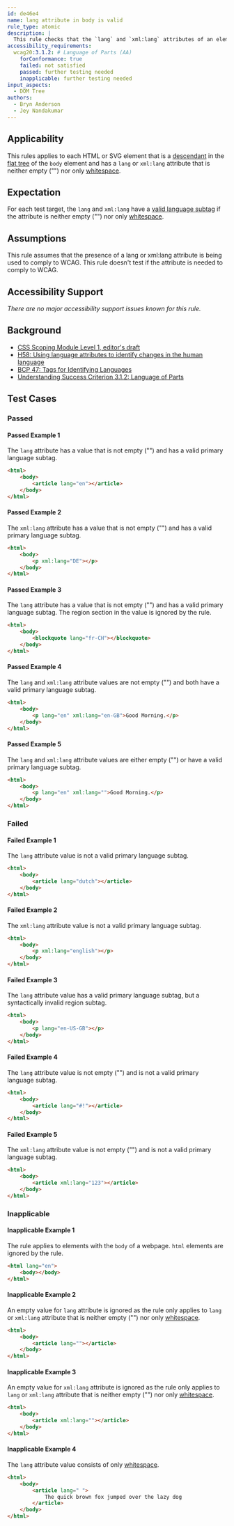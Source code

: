 ```yaml
---
id: de46e4
name: lang attribute in body is valid
rule_type: atomic
description: |
  This rule checks that the `lang` and `xml:lang` attributes of an element in the page body have a valid primary language subtag.
accessibility_requirements:
  wcag20:3.1.2: # Language of Parts (AA)
    forConformance: true
    failed: not satisfied
    passed: further testing needed
    inapplicable: further testing needed
input_aspects:
  - DOM Tree
authors:
  - Bryn Anderson
  - Jey Nandakumar
---
```


## Applicability

This rules applies to each HTML or SVG element that is a [descendant](https://dom.spec.whatwg.org/#concept-tree-descendant) in the [flat tree](https://drafts.csswg.org/css-scoping/#flat-tree) of the `body` element and has a `lang` or `xml:lang` attribute that is neither empty ("") nor only [whitespace](#whitespace).

## Expectation

For each test target, the `lang` and `xml:lang` have a [valid language subtag](#valid-language-subtag) if the attribute is neither empty ("") nor only [whitespace](#whitespace).

## Assumptions

This rule assumes that the presence of a lang or xml:lang attribute is being used to comply to WCAG. This rule doesn't test if the attribute is needed to comply to WCAG.

## Accessibility Support

_There are no major accessibility support issues known for this rule._

## Background

- [CSS Scoping Module Level 1, editor's draft](https://drafts.csswg.org/css-scoping/)
- [H58: Using language attributes to identify changes in the human language](https://www.w3.org/WAI/WCAG21/Techniques/html/H58)
- [BCP 47: Tags for Identifying Languages](https://www.ietf.org/rfc/bcp/bcp47.txt)
- [Understanding Success Criterion 3.1.2: Language of Parts](https://www.w3.org/WAI/WCAG21/Understanding/language-of-parts)

## Test Cases

### Passed

#### Passed Example 1

The `lang` attribute has a value that is not empty ("") and has a valid primary language subtag.

```html
<html>
	<body>
		<article lang="en"></article>
	</body>
</html>
```

#### Passed Example 2

The `xml:lang` attribute has a value that is not empty ("") and has a valid primary language subtag.

```html
<html>
	<body>
		<p xml:lang="DE"></p>
	</body>
</html>
```

#### Passed Example 3

The `lang` attribute has a value that is not empty ("") and has a valid primary language subtag. The region section in the value is ignored by the rule.

```html
<html>
	<body>
		<blockquote lang="fr-CH"></blockquote>
	</body>
</html>
```

#### Passed Example 4

The `lang` and `xml:lang` attribute values are not empty ("") and both have a valid primary language subtag.

```html
<html>
	<body>
		<p lang="en" xml:lang="en-GB">Good Morning.</p>
	</body>
</html>
```

#### Passed Example 5

The `lang` and `xml:lang` attribute values are either empty ("") or have a valid primary language subtag.

```html
<html>
	<body>
		<p lang="en" xml:lang="">Good Morning.</p>
	</body>
</html>
```

### Failed

#### Failed Example 1

The `lang` attribute value is not a valid primary language subtag.

```html
<html>
	<body>
		<article lang="dutch"></article>
	</body>
</html>
```

#### Failed Example 2

The `xml:lang` attribute value is not a valid primary language subtag.

```html
<html>
	<body>
		<p xml:lang="english"></p>
	</body>
</html>
```

#### Failed Example 3

The `lang` attribute value has a valid primary language subtag, but a syntactically invalid region subtag.

```html
<html>
	<body>
		<p lang="en-US-GB"></p>
	</body>
</html>
```

#### Failed Example 4

The `lang` attribute value is not empty ("") and is not a valid primary language subtag.

```html
<html>
	<body>
		<article lang="#!"></article>
	</body>
</html>
```

#### Failed Example 5

The `xml:lang` attribute value is not empty ("") and is not a valid primary language subtag.

```html
<html>
	<body>
		<article xml:lang="123"></article>
	</body>
</html>
```

### Inapplicable

#### Inapplicable Example 1

The rule applies to elements with the `body` of a webpage. `html` elements are ignored by the rule.

```html
<html lang="en">
	<body></body>
</html>
```

#### Inapplicable Example 2

An empty value for `lang` attribute is ignored as the rule only applies to `lang` or `xml:lang` attribute that is neither empty ("") nor only [whitespace](#whitespace).

```html
<html>
	<body>
		<article lang=""></article>
	</body>
</html>
```

#### Inapplicable Example 3

An empty value for `xml:lang` attribute is ignored as the rule only applies to `lang` or `xml:lang` attribute that is neither empty ("") nor only [whitespace](#whitespace).

```html
<html>
	<body>
		<article xml:lang=""></article>
	</body>
</html>
```

#### Inapplicable Example 4

The `lang` attribute value consists of only [whitespace](#whitespace).

```html
<html>
	<body>
		<article lang=" ">
			The quick brown fox jumped over the lazy dog
		</article>
	</body>
</html>
```

